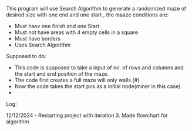 This program will use Search Algorithm to generate a randomized maze of desired size with one end and one start , the maaze conditions are:
- Must haev one finish and one Start
- Must not have areas with 4 empty cells in a square
- Must have borders
- Uses Search Algorithm


Supposed to do:
- This code is supposed to take a input of no. of rows and columns and the start and end position of the maze.
- The code first creates a full maze will only walls (#)
- Now the code takes the start pos as a initial node(miner in this case)
- 


Log:

12/12/2024 - Restarting project with iteration 3. Made flowchart for algorithm 

